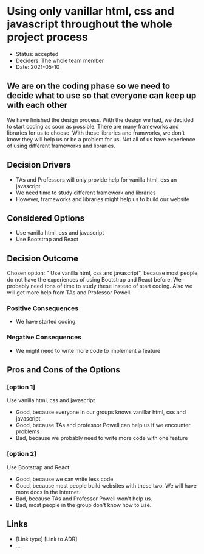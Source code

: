 # Using only vanillar html, css and javascript throughout the whole project process

* Status: accepted
* Deciders: The whole team member
* Date: 2021-05-10

## We are on the coding phase so we need to decide what to use so that everyone can keep up with each other

We have finished the design process. With the design we had, we decided to start coding as soon as possible. There are many frameworks and libraries for us to choose. With these libraries and framworks, we don't know they will help us or be a problem for us. Not all of us have experience of using different frameworks and libraries. 

## Decision Drivers 

* TAs and Professors will only provide help for vanilla html, css an javascript
* We need time to study different framework and libraries
* However, frameworks and libraries might help us to build our website 

## Considered Options
* Use vanilla html, css and javascript
* Use Bootstrap and React

## Decision Outcome

Chosen option: " Use vanilla html, css and javascript", because most people do not have the experiences of using Bootstrap and React before. We probably need tons of time to study these instead of start coding. Also we will get more help from TAs and Professor Powell.

### Positive Consequences <!-- optional -->

* We have started coding.

### Negative Consequences <!-- optional -->

* We might need to write more code to implement a feature


## Pros and Cons of the Options <!-- optional -->

### [option 1]

Use vanilla html, css and javascript<!-- optional -->

* Good, because everyone in our groups knows vanillar html, css and javascript
* Good, because TAs and professor Powell can help us if we encounter problems
* Bad, because we probably need to write more code with one feature

### [option 2]

Use Bootstrap and React<!-- optional -->

* Good, because we can write less code
* Good, because most people build websites with these two. We will have more docs in the internet.
* Bad, because TAs and Professor Powell won't help us.
* Bad, most people in the group don't know how to use.


## Links <!-- optional -->

* [Link type] [Link to ADR] <!-- example: Refined by [ADR-0005](0005-example.md) -->
* … <!-- numbers of links can vary -->
